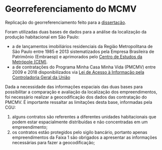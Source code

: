 Georreferenciamento do MCMV
================

Replicação do georreferenciamento feito para a
[dissertação](https://doi.org/10.11606/D.3.2020.tde-31032021-143712).

Foram utilizadas duas bases de dados para a análise da localização da
produção habitacional em São Paulo:

- a de lançamentos imobiliários residenciais da Região Metropolitana de
  São Paulo entre 1985 e 2013 sistematizados pela Empresa Brasileira de
  Patrimônio (Embraesp) e aprimorados pelo [Centro de Estudos da
  Metrópole
  (CEM)](https://centrodametropole.fflch.usp.br/pt-br/file/15626/download?token=beIaApul).
- a de contratações do Programa Minha Casa Minha Vida (PMCMV) entre 2009
  e 2018 disponibilizados via [Lei de Acesso à Informação pela
  Controladoria Geral da
  União](http://www.consultaesic.cgu.gov.br/busca/dados/Lists/Pedido/Attachments/1301410/RESPOSTA_PEDIDO_2019_59017_000222.xlsx)

Dada a necessidade das informações espaciais das duas bases para
possibilitar a comparação e avaliação da localização dos
empreendimentos, foi necessário realizar a geocodificação dos dados das
contratação do PMCMV. É importante ressaltar as limitações desta base,
informadas pela CGU:

1)  alguns contratos são referentes a diferentes unidades habitacionais
    que podem estar espacialmente distribuídas e não concentradas em um
    empreendimento;
2)  os contratos estão protegidos pelo sigilo bancário, portanto apenas
    empreendimentos da Faixa 1 são obrigados a apresentar as informações
    necessárias para fazer a geocodificação;
